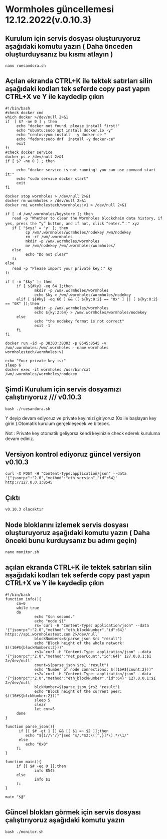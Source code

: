 # Wormholes güncellemesi 12.12.2022(v.0.10.3)

## [](https://github.com/Karkaen/WormholesChain/blob/main/g%C3%BCnceleme.md#kurulum-i%C3%A7in-servis-dosyas%C4%B1-olu%C5%9Fturuyoruz-a%C5%9Fa%C4%9F%C4%B1daki-komudu-yaz%C4%B1n--daha-%C3%B6nceden-olu%C5%9Fturduysan%C4%B1z-bu-k%C4%B1sm%C4%B1-atlay%C4%B1n-)Kurulum için servis dosyası oluşturuyoruz aşağıdaki komutu yazın ( Daha önceden oluşturduysanız bu kısmı atlayın )

```
nano ruesandora.sh 

```

## [](https://github.com/Karkaen/WormholesChain/blob/main/g%C3%BCnceleme.md#a%C3%A7%C4%B1lan-ekranda-ctrlk-ile-tektek-sat%C4%B1rlar%C4%B1-silin-a%C5%9Fa%C4%9F%C4%B1daki-kodlar%C4%B1-tek-seferde-copy-past-yap%C4%B1n-ctrlx-ve-y-ile-kaydedip-%C3%A7%C4%B1k%C4%B1n)Açılan ekranda CTRL+K ile tektek satırları silin aşağıdaki kodları tek seferde copy past yapın CTRL+X ve Y ile kaydedip çıkın

```
#!/bin/bash
#check docker cmd
which docker >/dev/null 2>&1
if  [ $? -ne 0 ] ; then
     echo "docker not found, please install first!"
     echo "ubuntu:sudo apt install docker.io -y"
     echo "centos:yum install  -y docker-ce "
     echo "fedora:sudo dnf  install -y docker-ce"
     exit
fi
#check docker service
docker ps > /dev/null 2>&1
if [ $? -ne 0 ] ; then

     echo "docker service is not running! you can use command start it:"
     echo "sudo service docker start"
     exit
fi

docker stop wormholes > /dev/null 2>&1
docker rm wormholes > /dev/null 2>&1
docker rmi wormholestech/wormholes:v1 > /dev/null 2>&1

if [ -d /wm/.wormholes/keystore ]; then
   read -p "Whether to clear the Wormholes blockchain data history, if yes, press the “y” button, and if not, click “enter.”：" xyz
   if [ "$xyz" = 'y' ]; then
         cp /wm/.wormholes/wormholes/nodekey /wm/nodekey
         rm -rf /wm/.wormholes
         mkdir -p /wm/.wormholes/wormholes
         mv /wm/nodekey /wm/.wormholes/wormholes/
   else
         echo "Do not clear"
   fi
else
   read -p "Please import your private key：" ky
fi

if [ -n "$ky" ]; then
     if [ ${#ky} -eq 64 ];then
             mkdir -p /wm/.wormholes/wormholes
             echo $ky > /wm/.wormholes/wormholes/nodekey
     elif [ ${#ky} -eq 66 ] && ([ ${ky:0:2} == "0x" ] || [ ${ky:0:2} == "0X" ]);then
             mkdir -p /wm/.wormholes/wormholes
             echo ${ky:2:64} > /wm/.wormholes/wormholes/nodekey
     else
             echo "the nodekey format is not correct"
             exit -1
     fi
fi

docker run -id -p 30303:30303 -p 8545:8545 -v /wm/.wormholes:/wm/.wormholes --name wormholes wormholestech/wormholes:v1

echo "Your private key is:"
sleep 6
docker exec -it wormholes /usr/bin/cat /wm/.wormholes/wormholes/nodekey

```

## [](https://github.com/Karkaen/WormholesChain/blob/main/g%C3%BCnceleme.md#%C5%9Fimdi-kurulum-i%C3%A7in-servis-dosyam%C4%B1z%C4%B1-%C3%A7al%C4%B1%C5%9Ft%C4%B1r%C4%B1yoruz--v0101)Şimdi Kurulum için servis dosyamızı çalıştırıyoruz /// v0.10.3

```
bash ./ruesandora.sh 

```

Y deyip devam ediyoruz ve private keyimizi giriyoruz (0x ile başlayan key girin ).Otomatik kurulum gerçekleşecek ve bitecek.

Not : Private key otomatik geliyorsa kendi keyinizle check ederek kuruluma devam ediniz.

## [](https://github.com/Karkaen/WormholesChain/blob/main/g%C3%BCnceleme.md#versiyon-kontrol-ediyoruz-g%C3%BCncel-versiyon-v0101)Versiyon kontrol ediyoruz güncel versiyon v0.10.3

```
curl -X POST -H "Content-Type:application/json" --data '{"jsonrpc":"2.0","method":"eth_version","id":64}' http://127.0.0.1:8545

```

## [](https://github.com/Karkaen/WormholesChain/blob/main/g%C3%BCnceleme.md#%C3%A7%C4%B1kt%C4%B1)Çıktı

```
v0.10.3 olacaktır

```

## [](https://github.com/Karkaen/WormholesChain/blob/main/g%C3%BCnceleme.md#node-bloklar%C4%B1n%C4%B1-izlemek-servis-dosyas%C4%B1-olu%C5%9Fturuyoruz-a%C5%9Fa%C4%9F%C4%B1daki-komudu-yaz%C4%B1n--daha-%C3%B6nceki-bunu-kurduysan%C4%B1z-bu-ad%C4%B1m%C4%B1ge%C3%A7in)Node bloklarını izlemek servis dosyası oluşturuyoruz aşağıdaki komutu yazın ( Daha önceki bunu kurduysanız bu adımı geçin)

```
nano monitor.sh 

```

## [](https://github.com/Karkaen/WormholesChain/blob/main/g%C3%BCnceleme.md#a%C3%A7%C4%B1lan-ekranda-ctrlk-ile-tektek-sat%C4%B1rlar%C4%B1-silin-a%C5%9Fa%C4%9F%C4%B1daki-kodlar%C4%B1-tek-seferde-copy-past-yap%C4%B1n-ctrlx-ve-y-ile-kaydedip-%C3%A7%C4%B1k%C4%B1n-1)açılan ekranda CTRL+K ile tektek satırları silin aşağıdaki kodları tek seferde copy past yapın CTRL+X ve Y ile kaydedip çıkın

```
#!/bin/bash
function info(){
     cn=0
     while true
     do
             echo "$cn second."
             echo "node $1"
             rs=`curl -H "Content-Type: application/json" --data '{"jsonrpc":"2.0","method":"eth_blockNumber","id":64}' https://api.wormholestest.com 2>/dev/null`
             blockNumbers=$(parse_json $rs "result")
             echo "Block height of the whole network: $((16#${blockNumbers:2}))"
             rs1=`curl -H "Content-Type: application/json" --data '{"jsonrpc":"2.0","method":"net_peerCount","id":64}' 127.0.0.1:$1 2>/dev/null`
             count=$(parse_json $rs1 "result")
             echo "Number of node connections: $((16#${count:2}))"
             rs2=`curl -H "Content-Type: application/json" --data '{"jsonrpc":"2.0","method":"eth_blockNumber","id":64}' 127.0.0.1:$1 2>/dev/null`
             blckNumber=$(parse_json $rs2 "result")
             echo "Block height of the current peer: $((16#${blckNumber:2}))"
             sleep 5
             clear
             let cn+=5
     done
}

function parse_json(){
      if [[ $# -gt 1 ]] && [[ $1 =~ $2 ]];then
         echo "${1//\"/}"|sed "s/.*$2:\([^,}]*\).*/\1/"
      else
         echo "0x0"
     fi
}

function main(){
     if [[ $# -eq 0 ]];then
             info 8545
     else
             info $1
     fi
}

main "$@"

```

## [](https://github.com/Karkaen/WormholesChain/blob/main/g%C3%BCnceleme.md#g%C3%BCncel-bloklar%C4%B1-g%C3%B6rmek-i%C3%A7in-servis-dosyas%C4%B1-%C3%A7al%C4%B1%C5%9Ft%C4%B1r%C4%B1yoruz-a%C5%9Fa%C4%9F%C4%B1daki-komudu-yaz%C4%B1n)Güncel blokları görmek için servis dosyası çalıştırıyoruz aşağıdaki komutu yazın

```
bash ./monitor.sh

```
